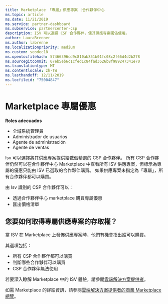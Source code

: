 ```yaml
---
title: Marketplace 「專屬」供應專案 |合作夥伴中心
ms.topic: article
ms.date: 11/21/2019
ms.service: partner-dashboard
ms.subservice: partnercenter-csp
description: ISV 可以選擇 CSP 合作夥伴，使其供應專案獨佔使用。
author: LauraBrenner
ms.author: labrenne
ms.localizationpriority: medium
ms.custom: seodec18
ms.openlocfilehash: 57466396cd9c810ab851b01fc08c2f66d4d2b278
ms.sourcegitcommit: 07eb5eb6c1cfed1c84fad3626b8f989247341e70
ms.translationtype: MT
ms.contentlocale: zh-TW
ms.lasthandoff: 12/11/2019
ms.locfileid: "75004847"
---
```

# <a name="marketplace-exclusive-offers"></a>Marketplace 專屬優惠

**Roles adecuados**
-   全域系統管理員
-   Administrador de usuarios
-   Agente de administración
-   Agente de ventas

Isv 可以選擇將其供應專案提供給數個精選的 CSP 合作夥伴。 所有 CSP 合作夥伴仍然可以在合作夥伴中心 Marketplace 中查看所有 ISV 供應專案，但標示為專屬的優惠只能由 ISV 已選取的合作夥伴購買。 如果供應專案未指定為「專屬」，所有合作夥伴都可以購買。

由 Isv 識別的 CSP 合作夥伴可以：

- 透過合作夥伴中心 marketplace 購買專屬優惠
- 匯出價格清單

## <a name="how-do-you-gain-access-to-exclusive-offers"></a>您要如何取得專屬供應專案的存取權？

當 ISV 在 Marketplace 上發佈供應專案時，他們有機會指出誰可以購買。 

其選項包括：

- 所有 CSP 合作夥伴都可以購買
- 判斷哪些合作夥伴可以購買
- CSP 合作夥伴無法使用

若要深入瞭解 Marketplace 中的 ISV 體驗，請參閱[雲端解決方案提供者](https://docs.microsoft.com/azure/marketplace/cloud-solution-providers)。

如需 Marketplace 的詳細資訊，請參閱[雲端解決方案提供者的商業 Marketplace 總覽](https://docs.microsoft.partner-center/commercial-marketplace-overview.md)。

